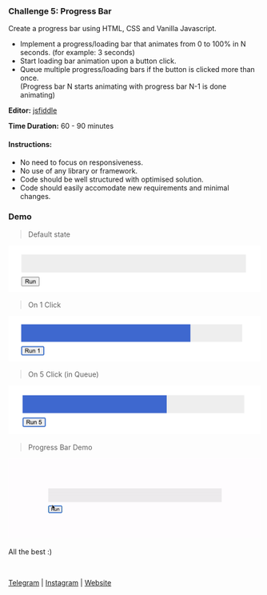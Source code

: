 ### Challenge 5: Progress Bar

Create a progress bar using HTML, CSS and Vanilla Javascript.

- Implement a progress/loading bar that animates from 0 to 100% in N seconds. (for example: 3 seconds)
- Start loading bar animation upon a button click.
- Queue multiple progress/loading bars if the button is clicked more than once. <br/>
(Progress bar N starts animating with progress bar N-1 is done animating)

**Editor:** [jsfiddle](https://jsfiddle.net/)

**Time Duration:** 60 - 90 minutes

#### Instructions:
- No need to focus on responsiveness.
- No use of any library or framework.
- Code should be well structured with optimised solution.
- Code should easily accomodate new requirements and minimal changes.

### Demo

> Default state

![](./images/1.png)

> On 1 Click

![](./images/2.png)


> On 5 Click (in Queue)

![](./images/3.png)


> Progress Bar Demo

![](./images/4.gif)


All the best :) 

<br />

[Telegram](http://t.me/teamdevkode) | [Instagram](https://www.instagram.com/devkode.io/) | [Website](https://learn.devkode.io/)
